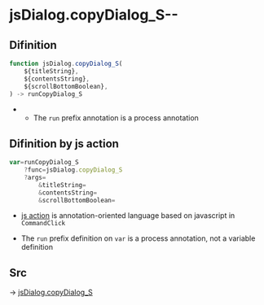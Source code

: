 # jsDialog.copyDialog_S--

## Difinition

```js.js
function jsDialog.copyDialog_S(
	${titleString},
	${contentsString},
	${scrollBottomBoolean},
) -> runCopyDialog_S
```

- - The `run` prefix annotation is a process annotation


## Difinition by js action

```js.js
var=runCopyDialog_S
	?func=jsDialog.copyDialog_S
	?args=
		&titleString=
		&contentsString=
		&scrollBottomBoolean=
```

- [js action](#) is annotation-oriented language based on javascript in `CommandClick`

- The `run` prefix definition on `var` is a process annotation, not a variable definition

## Src

-> [jsDialog.copyDialog_S](https://github.com/puutaro/CommandClick/blob/master/app/src/main/java/com/puutaro/commandclick/fragment_lib/terminal_fragment/js_interface/dialog/JsDialog.kt#L351)


